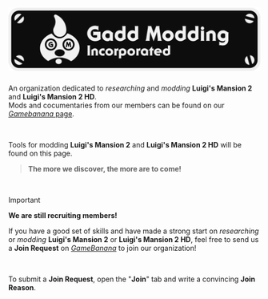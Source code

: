 <h1 align="center">
  <img src="Logo.png" width="600">
</h1>

An organization dedicated to *researching* and *modding* **Luigi's Mansion 2** and **Luigi's Mansion 2 HD**.<br>
Mods and cocumentaries from our members can be found on our [*Gamebanana* page](https://gamebanana.com/studios/37863).

<br>

Tools for modding **Luigi's Mansion 2** and **Luigi's Mansion 2 HD** will be found on this page.
> **The more we discover, the more are to come!**

<br>

> [!IMPORTANT]
> **We are still recruiting members!**<br>
>
> If you have a good set of skills and have made a strong start on *researching* or *modding* **Luigi's Mansion 2** or **Luigi's Mansion 2 HD**, feel free to send us a **Join Request** on [*GameBanana*](https://gamebanana.com/studios/37863) to join our organization!

<br>

To submit a **Join Request**, open the "**Join**" tab and write a convincing **Join Reason**.
